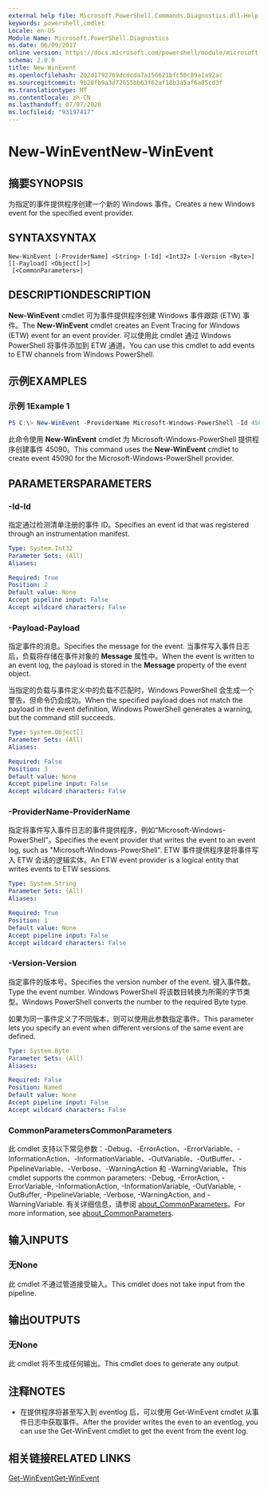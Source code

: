```yaml
---
external help file: Microsoft.PowerShell.Commands.Diagnostics.dll-Help.xml
keywords: powershell,cmdlet
Locale: en-US
Module Name: Microsoft.PowerShell.Diagnostics
ms.date: 06/09/2017
online version: https://docs.microsoft.com/powershell/module/microsoft.powershell.diagnostics/new-winevent?view=powershell-5.1&WT.mc_id=ps-gethelp
schema: 2.0.0
title: New-WinEvent
ms.openlocfilehash: 202d1792769dcdcda7a156621bfc50c89a1a92ac
ms.sourcegitcommit: 9b28fb9a3d72655bb63f62af18b3a5af6a05cd3f
ms.translationtype: MT
ms.contentlocale: zh-CN
ms.lasthandoff: 07/07/2020
ms.locfileid: "93197417"
---
```

# <span data-ttu-id="6abcf-103">New-WinEvent</span><span class="sxs-lookup"><span data-stu-id="6abcf-103">New-WinEvent</span></span>

## <span data-ttu-id="6abcf-104">摘要</span><span class="sxs-lookup"><span data-stu-id="6abcf-104">SYNOPSIS</span></span>

<span data-ttu-id="6abcf-105">为指定的事件提供程序创建一个新的 Windows 事件。</span><span class="sxs-lookup"><span data-stu-id="6abcf-105">Creates a new Windows event for the specified event provider.</span></span>

## <span data-ttu-id="6abcf-106">SYNTAX</span><span class="sxs-lookup"><span data-stu-id="6abcf-106">SYNTAX</span></span>

```
New-WinEvent [-ProviderName] <String> [-Id] <Int32> [-Version <Byte>] [[-Payload] <Object[]>]
 [<CommonParameters>]
```

## <span data-ttu-id="6abcf-107">DESCRIPTION</span><span class="sxs-lookup"><span data-stu-id="6abcf-107">DESCRIPTION</span></span>

<span data-ttu-id="6abcf-108">**New-WinEvent** cmdlet 可为事件提供程序创建 Windows 事件跟踪 (ETW) 事件。</span><span class="sxs-lookup"><span data-stu-id="6abcf-108">The **New-WinEvent** cmdlet creates an Event Tracing for Windows (ETW) event for an event provider.</span></span>
<span data-ttu-id="6abcf-109">可以使用此 cmdlet 通过 Windows PowerShell 将事件添加到 ETW 通道。</span><span class="sxs-lookup"><span data-stu-id="6abcf-109">You can use this cmdlet to add events to ETW channels from Windows PowerShell.</span></span>

## <span data-ttu-id="6abcf-110">示例</span><span class="sxs-lookup"><span data-stu-id="6abcf-110">EXAMPLES</span></span>

### <span data-ttu-id="6abcf-111">示例 1</span><span class="sxs-lookup"><span data-stu-id="6abcf-111">Example 1</span></span>

```powershell
PS C:\> New-WinEvent -ProviderName Microsoft-Windows-PowerShell -Id 45090 -Payload @("Workflow", "Running")
```

<span data-ttu-id="6abcf-112">此命令使用 **New-WinEvent** cmdlet 为 Microsoft-Windows-PowerShell 提供程序创建事件 45090。</span><span class="sxs-lookup"><span data-stu-id="6abcf-112">This command uses the **New-WinEvent** cmdlet to create event 45090 for the Microsoft-Windows-PowerShell provider.</span></span>

## <span data-ttu-id="6abcf-113">PARAMETERS</span><span class="sxs-lookup"><span data-stu-id="6abcf-113">PARAMETERS</span></span>

### <span data-ttu-id="6abcf-114">-Id</span><span class="sxs-lookup"><span data-stu-id="6abcf-114">-Id</span></span>

<span data-ttu-id="6abcf-115">指定通过检测清单注册的事件 ID。</span><span class="sxs-lookup"><span data-stu-id="6abcf-115">Specifies an event id that was registered through an instrumentation manifest.</span></span>

```yaml
Type: System.Int32
Parameter Sets: (All)
Aliases:

Required: True
Position: 2
Default value: None
Accept pipeline input: False
Accept wildcard characters: False
```

### <span data-ttu-id="6abcf-116">-Payload</span><span class="sxs-lookup"><span data-stu-id="6abcf-116">-Payload</span></span>

<span data-ttu-id="6abcf-117">指定事件的消息。</span><span class="sxs-lookup"><span data-stu-id="6abcf-117">Specifies the message for the event.</span></span> <span data-ttu-id="6abcf-118">当事件写入事件日志后，负载将存储在事件对象的 **Message** 属性中。</span><span class="sxs-lookup"><span data-stu-id="6abcf-118">When the event is written to an event log, the payload is stored in the **Message** property of the event object.</span></span>

<span data-ttu-id="6abcf-119">当指定的负载与事件定义中的负载不匹配时，Windows PowerShell 会生成一个警告，但命令仍会成功。</span><span class="sxs-lookup"><span data-stu-id="6abcf-119">When the specified payload does not match the payload in the event definition, Windows PowerShell generates a warning, but the command still succeeds.</span></span>

```yaml
Type: System.Object[]
Parameter Sets: (All)
Aliases:

Required: False
Position: 3
Default value: None
Accept pipeline input: False
Accept wildcard characters: False
```

### <span data-ttu-id="6abcf-120">-ProviderName</span><span class="sxs-lookup"><span data-stu-id="6abcf-120">-ProviderName</span></span>

<span data-ttu-id="6abcf-121">指定将事件写入事件日志的事件提供程序，例如“Microsoft-Windows-PowerShell”。</span><span class="sxs-lookup"><span data-stu-id="6abcf-121">Specifies the event provider that writes the event to an event log, such as "Microsoft-Windows-PowerShell".</span></span> <span data-ttu-id="6abcf-122">ETW 事件提供程序是将事件写入 ETW 会话的逻辑实体。</span><span class="sxs-lookup"><span data-stu-id="6abcf-122">An ETW event provider is a logical entity that writes events to ETW sessions.</span></span>

```yaml
Type: System.String
Parameter Sets: (All)
Aliases:

Required: True
Position: 1
Default value: None
Accept pipeline input: False
Accept wildcard characters: False
```

### <span data-ttu-id="6abcf-123">-Version</span><span class="sxs-lookup"><span data-stu-id="6abcf-123">-Version</span></span>

<span data-ttu-id="6abcf-124">指定事件的版本号。</span><span class="sxs-lookup"><span data-stu-id="6abcf-124">Specifies the version number of the event.</span></span> <span data-ttu-id="6abcf-125">键入事件数。</span><span class="sxs-lookup"><span data-stu-id="6abcf-125">Type the event number.</span></span> <span data-ttu-id="6abcf-126">Windows PowerShell 将该数目转换为所需的字节类型。</span><span class="sxs-lookup"><span data-stu-id="6abcf-126">Windows PowerShell converts the number to the required Byte type.</span></span>

<span data-ttu-id="6abcf-127">如果为同一事件定义了不同版本，则可以使用此参数指定事件。</span><span class="sxs-lookup"><span data-stu-id="6abcf-127">This parameter lets you specify an event when different versions of the same event are defined.</span></span>

```yaml
Type: System.Byte
Parameter Sets: (All)
Aliases:

Required: False
Position: Named
Default value: None
Accept pipeline input: False
Accept wildcard characters: False
```

### <span data-ttu-id="6abcf-128">CommonParameters</span><span class="sxs-lookup"><span data-stu-id="6abcf-128">CommonParameters</span></span>

<span data-ttu-id="6abcf-129">此 cmdlet 支持以下常见参数：-Debug、-ErrorAction、-ErrorVariable、-InformationAction、-InformationVariable、-OutVariable、-OutBuffer、-PipelineVariable、-Verbose、-WarningAction 和 -WarningVariable。</span><span class="sxs-lookup"><span data-stu-id="6abcf-129">This cmdlet supports the common parameters: -Debug, -ErrorAction, -ErrorVariable, -InformationAction, -InformationVariable, -OutVariable, -OutBuffer, -PipelineVariable, -Verbose, -WarningAction, and -WarningVariable.</span></span> <span data-ttu-id="6abcf-130">有关详细信息，请参阅 [about_CommonParameters](https://go.microsoft.com/fwlink/?LinkID=113216)。</span><span class="sxs-lookup"><span data-stu-id="6abcf-130">For more information, see [about_CommonParameters](https://go.microsoft.com/fwlink/?LinkID=113216).</span></span>

## <span data-ttu-id="6abcf-131">输入</span><span class="sxs-lookup"><span data-stu-id="6abcf-131">INPUTS</span></span>

### <span data-ttu-id="6abcf-132">无</span><span class="sxs-lookup"><span data-stu-id="6abcf-132">None</span></span>

<span data-ttu-id="6abcf-133">此 cmdlet 不通过管道接受输入。</span><span class="sxs-lookup"><span data-stu-id="6abcf-133">This cmdlet does not take input from the pipeline.</span></span>

## <span data-ttu-id="6abcf-134">输出</span><span class="sxs-lookup"><span data-stu-id="6abcf-134">OUTPUTS</span></span>

### <span data-ttu-id="6abcf-135">无</span><span class="sxs-lookup"><span data-stu-id="6abcf-135">None</span></span>

<span data-ttu-id="6abcf-136">此 cmdlet 将不生成任何输出。</span><span class="sxs-lookup"><span data-stu-id="6abcf-136">This cmdlet does to generate any output.</span></span>

## <span data-ttu-id="6abcf-137">注释</span><span class="sxs-lookup"><span data-stu-id="6abcf-137">NOTES</span></span>

* <span data-ttu-id="6abcf-138">在提供程序将甚至写入到 eventlog 后，可以使用 Get-WinEvent cmdlet 从事件日志中获取事件。</span><span class="sxs-lookup"><span data-stu-id="6abcf-138">After the provider writes the even to an eventlog, you can use the Get-WinEvent cmdlet to get the event from the event log.</span></span>

## <span data-ttu-id="6abcf-139">相关链接</span><span class="sxs-lookup"><span data-stu-id="6abcf-139">RELATED LINKS</span></span>

[<span data-ttu-id="6abcf-140">Get-WinEvent</span><span class="sxs-lookup"><span data-stu-id="6abcf-140">Get-WinEvent</span></span>](Get-WinEvent.md)
